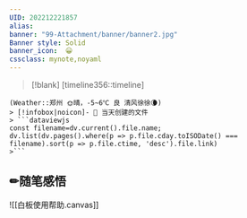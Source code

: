 ```yaml
---
UID: 202212221857 
alias:
banner: "99-Attachment/banner/banner2.jpg"
Banner style: Solid
banner_icon:  😀
cssclass: mynote,noyaml
---
```

> [!blank] 
> [timeline356::timeline]
```ad-flex
(Weather::郑州 🌞晴，-5~6℃ 良 清风徐徐🌘)
> [!infobox|noicon]- 🔖 当天创建的文件
> ```dataviewjs 
const filename=dv.current().file.name;
dv.list(dv.pages().where(p => p.file.cday.toISODate() === filename).sort(p => p.file.ctime, 'desc').file.link) 
>```
```
## ✏随笔感悟
![[白板使用帮助.canvas]]
